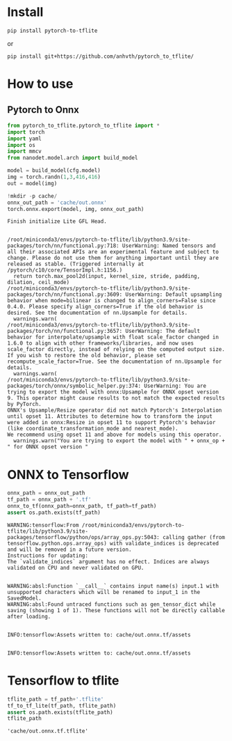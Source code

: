 # Install



`pip install pytorch-to-tflite`

or

`pip install git+https://github.com/anhvth/pytorch_to_tflite/`

# How to use

## Pytorch to Onnx

```python
from pytorch_to_tflite.pytorch_to_tflite import *
import torch
import yaml
import os
import mmcv
from nanodet.model.arch import build_model

model = build_model(cfg.model)
img = torch.randn(1,3,416,416)
out = model(img)

!mkdir -p cache/
onnx_out_path = 'cache/out.onnx'
torch.onnx.export(model, img, onnx_out_path)
```

    Finish initialize Lite GFL Head.


    /root/miniconda3/envs/pytorch-to-tflite/lib/python3.9/site-packages/torch/nn/functional.py:718: UserWarning: Named tensors and all their associated APIs are an experimental feature and subject to change. Please do not use them for anything important until they are released as stable. (Triggered internally at  /pytorch/c10/core/TensorImpl.h:1156.)
      return torch.max_pool2d(input, kernel_size, stride, padding, dilation, ceil_mode)
    /root/miniconda3/envs/pytorch-to-tflite/lib/python3.9/site-packages/torch/nn/functional.py:3609: UserWarning: Default upsampling behavior when mode=bilinear is changed to align_corners=False since 0.4.0. Please specify align_corners=True if the old behavior is desired. See the documentation of nn.Upsample for details.
      warnings.warn(
    /root/miniconda3/envs/pytorch-to-tflite/lib/python3.9/site-packages/torch/nn/functional.py:3657: UserWarning: The default behavior for interpolate/upsample with float scale_factor changed in 1.6.0 to align with other frameworks/libraries, and now uses scale_factor directly, instead of relying on the computed output size. If you wish to restore the old behavior, please set recompute_scale_factor=True. See the documentation of nn.Upsample for details. 
      warnings.warn(
    /root/miniconda3/envs/pytorch-to-tflite/lib/python3.9/site-packages/torch/onnx/symbolic_helper.py:374: UserWarning: You are trying to export the model with onnx:Upsample for ONNX opset version 9. This operator might cause results to not match the expected results by PyTorch.
    ONNX's Upsample/Resize operator did not match Pytorch's Interpolation until opset 11. Attributes to determine how to transform the input were added in onnx:Resize in opset 11 to support Pytorch's behavior (like coordinate_transformation_mode and nearest_mode).
    We recommend using opset 11 and above for models using this operator. 
      warnings.warn("You are trying to export the model with " + onnx_op + " for ONNX opset version "


# ONNX to Tensorflow

```python
onnx_path = onnx_out_path
tf_path = onnx_path + '.tf'
onnx_to_tf(onnx_path=onnx_path, tf_path=tf_path)
assert os.path.exists(tf_path)
```

    WARNING:tensorflow:From /root/miniconda3/envs/pytorch-to-tflite/lib/python3.9/site-packages/tensorflow/python/ops/array_ops.py:5043: calling gather (from tensorflow.python.ops.array_ops) with validate_indices is deprecated and will be removed in a future version.
    Instructions for updating:
    The `validate_indices` argument has no effect. Indices are always validated on CPU and never validated on GPU.


    WARNING:absl:Function `__call__` contains input name(s) input.1 with unsupported characters which will be renamed to input_1 in the SavedModel.
    WARNING:absl:Found untraced functions such as gen_tensor_dict while saving (showing 1 of 1). These functions will not be directly callable after loading.


    INFO:tensorflow:Assets written to: cache/out.onnx.tf/assets


    INFO:tensorflow:Assets written to: cache/out.onnx.tf/assets


# Tensorflow to tflite

```python
tflite_path = tf_path+'.tflite'
tf_to_tf_lite(tf_path, tflite_path)
assert os.path.exists(tflite_path)
tflite_path
```




    'cache/out.onnx.tf.tflite'


